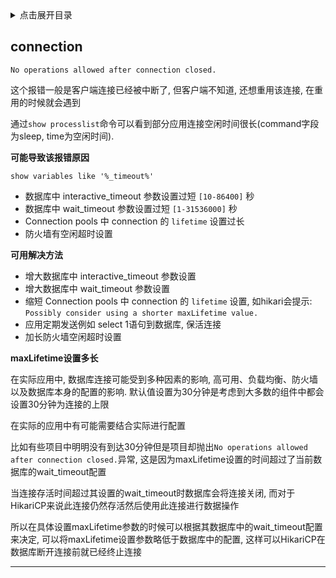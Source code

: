 <details>
<summary>点击展开目录</summary>

- [connection](#connection)

</details>

## connection

`No operations allowed after connection closed.`


这个报错一般是客户端连接已经被中断了, 但客户端不知道, 还想重用该连接, 在重用的时候就会遇到

通过`show processlist`命令可以看到部分应用连接空闲时间很长(command字段为sleep, time为空闲时间).

**可能导致该报错原因**

`show variables like '%_timeout%'`

* 数据库中 interactive_timeout 参数设置过短 `[10-86400]` 秒
* 数据库中 wait_timeout 参数设置过短 `[1-31536000]` 秒
* Connection pools 中 connection 的 `lifetime` 设置过长
* 防火墙有空闲超时设置


**可用解决方法**

* 增大数据库中 interactive_timeout 参数设置
* 增大数据库中 wait_timeout 参数设置
* 缩短 Connection pools 中 connection 的 `lifetime` 设置, 如hikari会提示: `Possibly consider using a shorter maxLifetime value.`
* 应用定期发送例如 select 1语句到数据库, 保活连接
* 加长防火墙空闲超时设置


**maxLifetime设置多长**

在实际应用中, 数据库连接可能受到多种因素的影响, 高可用、负载均衡、防火墙以及数据库本身的配置的影响. 默认值设置为30分钟是考虑到大多数的组件中都会设置30分钟为连接的上限

在实际的应用中有可能需要结合实际进行配置

比如有些项目中明明没有到达30分钟但是项目却抛出`No operations allowed after connection closed.`异常, 这是因为maxLifetime设置的时间超过了当前数据库的wait_timeout配置

当连接存活时间超过其设置的wait_timeout时数据库会将连接关闭, 而对于HikariCP来说此连接仍然存活然后使用此连接进行数据操作

所以在具体设置maxLifetime参数的时候可以根据其数据库中的wait_timeout配置来决定, 可以将maxLifetime设置参数略低于数据库中的配置, 这样可以HikariCP在数据库断开连接前就已经终止连接

---
